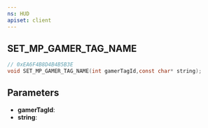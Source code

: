 ```yaml
---
ns: HUD
apiset: client
---
```

## SET_MP_GAMER_TAG_NAME

```c
// 0xEA6F4B8D4B4B5B3E
void SET_MP_GAMER_TAG_NAME(int gamerTagId,const char* string);
```


## Parameters
* **gamerTagId**:
* **string**: